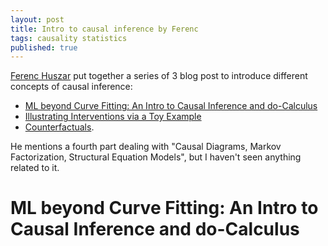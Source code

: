 ```yaml
---
layout: post
title: Intro to causal inference by Ferenc
tags: causality statistics
published: true
---
```


[Ferenc Huszar](https://www.inference.vc/) put together a series of 3 blog post to introduce different concepts of causal inference:
* [ML beyond Curve Fitting: An Intro to Causal Inference and do-Calculus](https://www.inference.vc/untitled/)
* [Illustrating Interventions via a Toy Example](https://www.inference.vc/causal-inference-2-illustrating-interventions-in-a-toy-example/)
* [Counterfactuals](https://www.inference.vc/causal-inference-3-counterfactuals/).

He mentions a fourth part dealing with "Causal Diagrams, Markov Factorization, Structural Equation Models", but I haven't seen anything related to it.

# ML beyond Curve Fitting: An Intro to Causal Inference and do-Calculus

